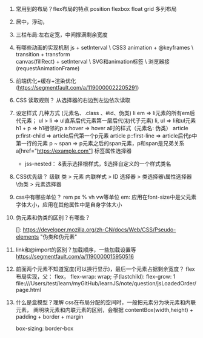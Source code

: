1. 常用到的布局？flex布局的特点
    position
    flexbox
    float
    grid
    多列布局
  
2. 居中，浮动，

3. 三栏布局:左右定宽，中间撑满剩余宽度

4. 有哪些动画的实现机制
   js + setInterval \ CSS3 animation + @keyframes \ transition + transform \
   canvas(fillRect) + setInterval \ SVG和animation标签 \ 浏览器接(requestAnimationFrame)

5. 前端优化+缓存+渲染优化 (https://segmentfault.com/a/1190000022205291)

6. CSS 读取规则？ 从选择器的右边到左边依次读取

7. 设定样式 几种方式 (元素名、.class 、#id、伪类)
   li em => li元素的所有em后代元素；
   ul > li => ul直系后代元素第一层后代(初代子元素)
   li, ul => li和ul元素
   h1 + p => h1相邻的p
   a:hover => hover a时的样式（元素名: 伪类）
   article p:first-child => article后代第一个p元素
   article p::first-line => article后代p中第一行的元素
   p ~ span => p元素之后的span元素，p和span是兄弟关系
   a[href="https://example.com"]  标签属性选择器
   *  jss-nested： &表示选择根样式，$选择自定义的一个样式类名

8. CSS优先级？ 级联 类 > 元素  内联样式 > ID 选择器 > 类选择器\属性选择器\伪类 > 元素选择器

9. css中有哪些单位？ rem px % vh vw等单位 em: 应用在font-size中是父元素字体大小，应用在其他属性中是自身字体大小

10. 伪元素和伪类的区别？有哪些？

     []: https://developer.mozilla.org/zh-CN/docs/Web/CSS/Pseudo-elements	"伪类和伪元素"

11. link和@import的区别？加载顺序，一些加载设置等
        https://segmentfault.com/a/1190000015950516

12. 前面两个元素不知道宽度(可以换行显示)，最后一个元素占据剩余宽度？
      flex布局实现，父： flex， flex-wrap: wrap; 子(lastchild): flex-grow: 1
      file:///Users/test/learn/myGitHub/learnJS/note/question/jsLoadedOrder/page.html

13. 什么是盒模型？理解
      css在布局分配的空间时，一般把元素分为块元素和内联元素，
      阐明块元素和内联元素的区别，会根据 contentBox(width,height) + padding + border + margin

      box-sizing: border-box
